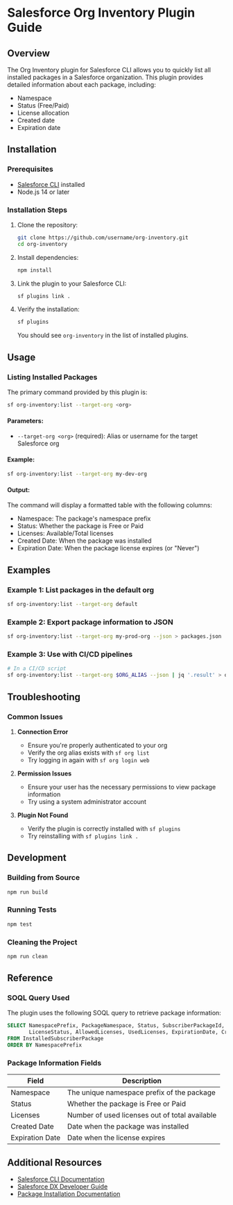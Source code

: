 # Salesforce Org Inventory Plugin Guide

## Overview

The Org Inventory plugin for Salesforce CLI allows you to quickly list all installed packages in a Salesforce organization. This plugin provides detailed information about each package, including:

- Namespace
- Status (Free/Paid)
- License allocation
- Created date
- Expiration date

## Installation

### Prerequisites

- [Salesforce CLI](https://developer.salesforce.com/tools/sfdxcli) installed
- Node.js 14 or later

### Installation Steps

1. Clone the repository:
   ```bash
   git clone https://github.com/username/org-inventory.git
   cd org-inventory
   ```

2. Install dependencies:
   ```bash
   npm install
   ```

3. Link the plugin to your Salesforce CLI:
   ```bash
   sf plugins link .
   ```

4. Verify the installation:
   ```bash
   sf plugins
   ```
   You should see `org-inventory` in the list of installed plugins.

## Usage

### Listing Installed Packages

The primary command provided by this plugin is:

```bash
sf org-inventory:list --target-org <org>
```

#### Parameters:

- `--target-org <org>` (required): Alias or username for the target Salesforce org

#### Example:

```bash
sf org-inventory:list --target-org my-dev-org
```

#### Output:

The command will display a formatted table with the following columns:
- Namespace: The package's namespace prefix
- Status: Whether the package is Free or Paid
- Licenses: Available/Total licenses
- Created Date: When the package was installed
- Expiration Date: When the package license expires (or "Never")

## Examples

### Example 1: List packages in the default org

```bash
sf org-inventory:list --target-org default
```

### Example 2: Export package information to JSON

```bash
sf org-inventory:list --target-org my-prod-org --json > packages.json
```

### Example 3: Use with CI/CD pipelines

```bash
# In a CI/CD script
sf org-inventory:list --target-org $ORG_ALIAS --json | jq '.result' > org-packages.json
```

## Troubleshooting

### Common Issues

1. **Connection Error**
   - Ensure you're properly authenticated to your org
   - Verify the org alias exists with `sf org list`
   - Try logging in again with `sf org login web`

2. **Permission Issues**
   - Ensure your user has the necessary permissions to view package information
   - Try using a system administrator account

3. **Plugin Not Found**
   - Verify the plugin is correctly installed with `sf plugins`
   - Try reinstalling with `sf plugins link .`

## Development

### Building from Source

```bash
npm run build
```

### Running Tests

```bash
npm test
```

### Cleaning the Project

```bash
npm run clean
```

## Reference

### SOQL Query Used

The plugin uses the following SOQL query to retrieve package information:

```sql
SELECT NamespacePrefix, PackageNamespace, Status, SubscriberPackageId, SubscriberPackageName, 
       LicenseStatus, AllowedLicenses, UsedLicenses, ExpirationDate, CreatedDate 
FROM InstalledSubscriberPackage
ORDER BY NamespacePrefix
```

### Package Information Fields

| Field | Description |
|-------|-------------|
| Namespace | The unique namespace prefix of the package |
| Status | Whether the package is Free or Paid |
| Licenses | Number of used licenses out of total available |
| Created Date | Date when the package was installed |
| Expiration Date | Date when the license expires |

## Additional Resources

- [Salesforce CLI Documentation](https://developer.salesforce.com/docs/atlas.en-us.sfdx_cli_reference.meta/sfdx_cli_reference/cli_reference.htm)
- [Salesforce DX Developer Guide](https://developer.salesforce.com/docs/atlas.en-us.sfdx_dev.meta/sfdx_dev/sfdx_dev_intro.htm)
- [Package Installation Documentation](https://help.salesforce.com/articleView?id=distribution_installing_packages.htm) 